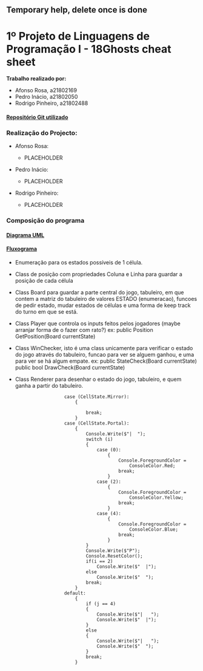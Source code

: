 ﻿## Temporary help, delete once is done
# **1º Projeto de Linguagens de Programação I - 18Ghosts** cheat sheet

**Trabalho realizado por:**
- Afonso Rosa, a21802169 
- Pedro Inácio, a21802050
- Rodrigo Pinheiro, a21802488

#### [Repositório Git utilizado](https://github.com/RodrigoPrinheiro/lp1_projeto1)

### **Realização do Projecto:**

- Afonso Rosa:
    
    - PLACEHOLDER
- Pedro Inácio:

    - PLACEHOLDER
- Rodrigo Pinheiro:

    - PLACEHOLDER 



### Composição do programa

#### [Diagrama UML](https://drive.google.com/file/d/1dL46pckbe5K2Tr9PMW4zzPoOEJy25Hhi/view?usp=sharing)

#### [Fluxograma](PLACEHOLDER)

- Enumeração para os estados possíveis de 1 célula.

- Class de posição com propriedades Coluna e Linha para guardar 
	a posição de cada célula

- Class Board para guardar a parte central do jogo, tabuleiro, em que contem
	a matriz do tabuleiro de valores ESTADO (enumeracao), 
	funcoes de pedir estado, mudar estados de células e uma forma de keep track
	do turno em que se está.

- Class Player que controla os inputs feitos pelos jogadores 
	(maybe arranjar forma de o fazer com rato?) 
	ex: public Position GetPosition(Board currentState)

- Class WinChecker, isto é uma class unicamente para verificar o estado do jogo
	através do tabuleiro, funcao para ver se alguem ganhou, e uma para ver se
	há algum empate.
	ex: public StateCheck(Board currentState)
	public bool DrawCheck(Board currentState)

- Class Renderer para desenhar o estado do jogo, tabuleiro, e quem ganha
	a partir do tabuleiro.


                        case (CellState.Mirror):
                            {
                                
                                break;
                            }
                        case (CellState.Portal):
                            {
                                Console.Write($"|  ");
                                switch (i)
                                {
                                    case (0):
                                        {
                                            Console.ForegroundColor = 
                                                ConsoleColor.Red;
                                            break;
                                        }
                                    case (2):
                                        {
                                            Console.ForegroundColor =
                                                ConsoleColor.Yellow;
                                            break;
                                        }
                                    case (4):
                                        {
                                            Console.ForegroundColor =
                                                ConsoleColor.Blue;
                                            break;
                                        }
                                }
                                Console.Write($"P");
                                Console.ResetColor();
                                if(i == 2)
                                    Console.Write($"  |");
                                else
                                    Console.Write($"  ");
                                break;
                            }
                        default:
                            {
                                if (j == 4)
                                {
                                    Console.Write($"|   ");
                                    Console.Write($"  |");
                                }
                                else
                                {
                                    Console.Write($"|   ");
                                    Console.Write($"  ");
                                }
                                break;
                            }